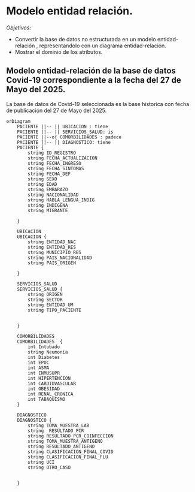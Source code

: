 # Modelo entidad relación. 

_*Objetivos:*_
- Convertir la base de datos no estructurada en un modelo entidad-relación , representandolo con un diagrama entidad-relación.
- Mostrar el dominio de los atributos.

## Modelo entidad-relación de la base de datos Covid-19 correspondiente a la fecha del 27 de Mayo del 2025. 
La base de datos de Covid-19 seleccionada es la base historica con fecha de publicación del 27 de Mayo del 2025. 

```mermaid
erDiagram
    PACIENTE ||-- || UBICACION : tiene
    PACIENTE ||-- || SERVICIOS_SALUD: is
    PACIENTE ||--o{ COMORBILIDADES : padece  
    PACIENTE ||-- || DIAGNOSTICO: tiene
    PACIENTE {
        string ID_REGISTRO
        string FECHA_ACTUALIZACION
        string FECHA_INGRESO 
        string FECHA_SINTOMAS
        string FECHA_DEF
        string SEXO    
        string EDAD
        string EMBARAZO
        string NACIONALIDAD
        string HABLA_LENGUA_INDIG
        string INDIGENA
        string MIGRANTE    

    }

    UBICACION
    UBICACION {
        string ENTIDAD_NAC
        string ENTIDAD_RES
        string MUNICIPIO_RES
        string PAIS_NACIONALIDAD
        string PAIS_ORIGEN

    }

    SERVICIOS_SALUD
    SERVICIOS_SALUD {
        string ORIGEN
        string SECTOR
        string ENTIDAD_UM
        string TIPO_PACIENTE


    }

    COMORBILIDADES  
    COMORBILIDADES  {
        int Intubado
        string Neumonia
        int Diabetes
        int EPOC
        int ASMA
        int INMUSUPR
        int HIPERTENCION
        int CARDIOVASCULAR
        int OBESIDAD
        int RENAL_CRONICA
        int TABAQUISMO
    }

    DIAGNOSTICO
    DIAGNOSTICO {
        string TOMA_MUESTRA_LAB
        string  RESULTADO_PCR 
        string RESULTADO_PCR_COINFECCION
        string TOMA_MUESTRA_ANTIGENO
        string RESULTADO_ANTIGENO
        string CLASIFICACION_FINAL_COVID
        string CLASIFICACION_FINAL_FLU
        string UCI
        string OTRO_CASO


    }
````

